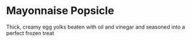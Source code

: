 Mayonnaise Popsicle
===================

Thick, creamy egg yolks beaten with oil and vinegar and seasoned into a perfect frozen treat
